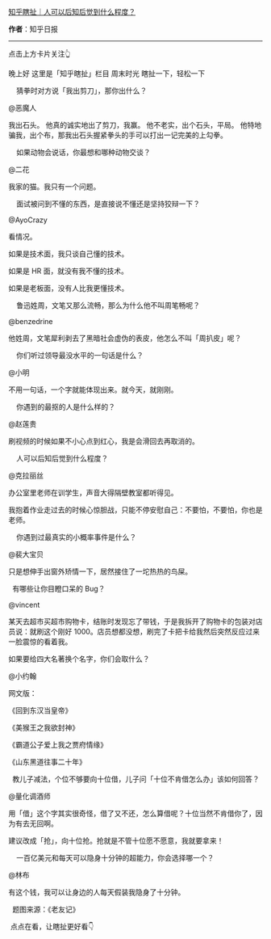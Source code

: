 

[知乎瞎扯｜人可以后知后觉到什么程度？](https://mp.weixin.qq.com/s/9Kai4H5rQm1KQLEBO6G8-w)

**作者**：知乎日报

---

点击上方卡片关注👆


晚上好
这里是「知乎瞎扯」栏目
周末时光
瞎扯一下，轻松一下




   
猜拳时对方说「我出剪刀」，那你出什么？




@恶魔人

我出石头。
他真的诚实地出了剪刀，我赢。
他不老实，出个石头，平局。
他特地骗我，出个布，那我出石头握紧拳头的手可以打出一记完美的上勾拳。
















   
如果动物会说话，你最想和哪种动物交谈？



@二花

我家的猫。我只有一个问题。

















   
面试被问到不懂的东西，是直接说不懂还是坚持狡辩一下？


@AyoCrazy

看情况。

如果是技术面，我只谈自己懂的技术。

如果是 HR 面，就没有我不懂的技术。

如果是老板面，没有人比我更懂技术。
















   
鲁迅姓周，文笔又那么流畅，那么为什么他不叫周笔畅呢？




@benzedrine

他姓周，文笔犀利剥去了黑暗社会虚伪的表皮，他怎么不叫「周扒皮」呢？













   
你们听过领导最没水平的一句话是什么？



@小明

不用一句话，一个字就能体现出来。就今天，就刚刚。














   
你遇到的最抠的人是什么样的？



@赵莲贵

刷视频的时候如果不小心点到红心，我是会滑回去再取消的。
















   
人可以后知后觉到什么程度？



@克拉丽丝

办公室里老师在训学生，声音大得隔壁教室都听得见。

我抱着作业走过去的时候心惊胆战，只能不停安慰自己：不要怕，不要怕，你也是老师。















   
你遇到过最真实的小概率事件是什么？



@裴大宝贝

只是想伸手出窗外矫情一下，居然接住了一坨热热的鸟屎。






















 
有哪些让你目瞪口呆的 Bug？




@vincent

某天去超市买超市购物卡，结账时发现忘了带钱，于是我拆开了购物卡的包装对店员说：就刷这个刚好 1000。店员想都没想，刷完了卡把卡给我然后突然反应过来一脸震惊的看着我。



















如果要给四大名著换个名字，你们会取什么？




@小约翰

网文版：

《回到东汉当皇帝》

《美猴王之我欲封神》

《霸道公子爱上我之贾府情缘》

《山东黑道往事二十年》
















 
教儿子减法，个位不够要向十位借，儿子问「十位不肯借怎么办」该如何回答？




@量化调酒师

用「借」这个字其实很奇怪，借了又不还，怎么算借呢？十位当然不肯借你了，因为有去无回啊。

建议改成「抢」，向十位抢。抢就是不管十位愿不愿意，我就要拿来！
















   
一百亿美元和每天可以隐身十分钟的超能力，你会选择哪一个？



@林布

有这个钱，我可以让身边的人每天假装我隐身了十分钟。







  题图来源：《老友记》



 点点在看，让瞎扯更好看👇